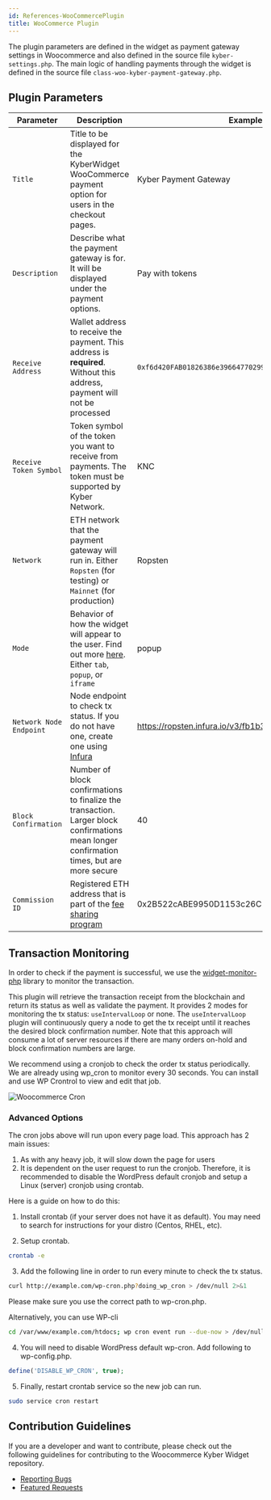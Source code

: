 ```yaml
---
id: References-WooCommercePlugin
title: WooCommerce Plugin
---
```

The plugin parameters are defined in the widget as payment gateway settings in Woocommerce and also defined in the source file `kyber-settings.php`. The main logic of handling payments through the widget is defined in the source file `class-woo-kyber-payment-gateway.php`.

## Plugin Parameters
| Parameter |          Description          |     Example     |
| --------- | ----------------------------- | --------------- |
| `Title`   | Title to be displayed for the KyberWidget WooCommerce payment option for users in the checkout pages. | Kyber Payment Gateway |
| `Description` | Describe what the payment gateway is for. It will be displayed under the payment options. | Pay with tokens |
| `Receive Address` | Wallet address to receive the payment. This address is <b>required</b>. Without this address, payment will not be processed | `0xf6d420FAB01826386e39664770299eADD68617da` |
| `Receive Token Symbol`   | Token symbol of the token you want to receive from payments. The token must be supported by Kyber Network. | KNC |
| `Network` | ETH network that the payment gateway will run in. Either `Ropsten` (for testing) or `Mainnet` (for production) | Ropsten |
| `Mode` | Behavior of how the widget will appear to the user. Find out more [here](references-kyberwidget.md#widget-mode). Either `tab`, `popup`, or `iframe` | popup |
| `Network Node Endpoint` | Node endpoint to check tx status. If you do not have one, create one using [Infura](https://infura.io/) | https://ropsten.infura.io/v3/fb1b33 |
| `Block Confirmation` | Number of block confirmations to finalize the transaction. Larger block confirmations mean longer confirmation times, but are more secure | 40 |
| `Commission ID` | Registered ETH address that is part of the [fee sharing program](integrations-feesharing.md) | 0x2B522cABE9950D1153c26C1b399B293CaA99FcF9 |

## Transaction Monitoring
In order to check if the payment is successful, we use the [widget-monitor-php](https://github.com/KyberNetwork/widget-monitor-php) library to monitor the transaction.

This plugin will retrieve the transaction receipt from the blockchain and return its status as well as validate the payment. It provides 2 modes for monitoring the tx status: `useIntervalLoop` or none. The `useIntervalLoop` plugin will continuously query a node to get the tx receipt until it reaches the desired block confirmation number. Note that this approach will consume a lot of server resources if there are many orders on-hold and block confirmation numbers are large.

We recommend using a cronjob to check the order tx status periodically. We are already using wp_cron to monitor every 30 seconds. You can install and use WP Crontrol to view and edit that job.

![Woocommerce Cron](/uploads/woocommerce-8.png "Woocommerce Cron")

### Advanced Options
The cron jobs above will run upon every page load. This approach has 2 main issues:
1) As with any heavy job, it will slow down the page for users
2) It is dependent on the user request to run the cronjob. Therefore, it is recommended to disable the WordPress default cronjob and setup a Linux (server) cronjob using crontab.

Here is a guide on how to do this:

1. Install crontab (if your server does not have it as default). You may need to search for instructions for your distro (Centos, RHEL, etc).

2. Setup crontab.

```sh
crontab -e
```

3. Add the following line in order to run every minute to check the tx status.

```sh
curl http://example.com/wp-cron.php?doing_wp_cron > /dev/null 2>&1
```

Please make sure you use the correct path to wp-cron.php.

Alternatively, you can use WP-cli

```sh
cd /var/www/example.com/htdocs; wp cron event run --due-now > /dev/null 2>&1
```

4. You will need to disable WordPress default wp-cron. Add following to wp-config.php.
```php
define('DISABLE_WP_CRON', true);
```

5. Finally, restart crontab service so the new job can run.
```sh
sudo service cron restart
```

## Contribution Guidelines
If you are a developer and want to contribute, please check out the following guidelines for contributing to the Woocommerce Kyber Widget repository.

* [Reporting Bugs](https://github.com/KyberNetwork/widget-woocommerce/blob/master/bug_report.md/)
* [Featured Requests](https://github.com/KyberNetwork/widget-woocommerce/blob/master/feature_request.md/)

